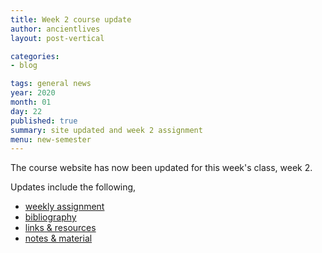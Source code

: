 ```yaml
---
title: Week 2 course update
author: ancientlives
layout: post-vertical

categories:
- blog

tags: general news
year: 2020
month: 01
day: 22
published: true
summary: site updated and week 2 assignment
menu: new-semester
---
```


The course website has now been updated for this week's class, week 2.

Updates include the following,

* [weekly assignment](/weekly_assignment)
* [bibliography](/bibliography)
* [links & resources](/links)
* [notes & material](/notes)
